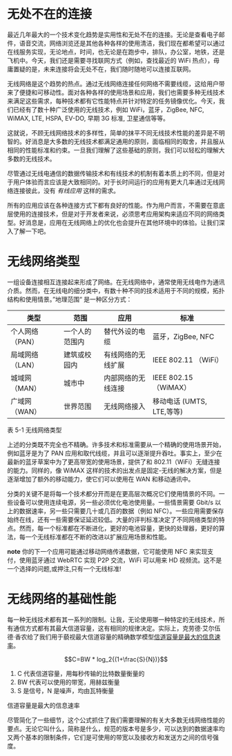 # 无处不在的连接
最近几年最大的一个技术变化趋势是实用性和无处不在的连接。无论是查看电子邮件，语音交流，网络浏览还是其他各种各样的使用清洁，我们现在都希望可以通过在线服务实现，无论地点，时间，也无论是在跑步中，排队，办公室，地铁，还是飞机中。今天，我们还是需要寻找联网方式（例如，查找最近的 WiFi 热点），毋庸置疑的是，未来连接将会无处不在，我们随时随地可以连接互联网。

无线网络是这个趋势的热点。通过无线网络连接任何网络不需要线缆，这给用户带来了便捷和可移动性。面对各种各样的使用场景和应用，我们也需要多种无线技术来满足这些需求，每种技术都有它性能特点并针对特定的任务镜像优化。今天，我们已经有了数十种广泛使用的无线技术，例如 WiFi，蓝牙，ZigBee, NFC, WiMAX, LTE, HSPA, EV-DO, 早期 3G 标准, 卫星通信等等。

这就说，不顾无线网络技术的多样性，简单的抹平不同无线技术性能的差异是不明智的。好消息是大多数的无线技术都满足通用的原则，面临相同的取舍，并且服从相同的性能标准和约束。一旦我们理解了这些基础的原则，我们可以轻松的理解大多数的无线技术。

尽管通过无线电通信的数据传输技术和有线技术的机制有着本质上的不同，但是对于用户体验而言应该是大致相同的。对于长时间运行的应用有更大几率通过无线网络连接彼此，没有 *有线应用* 这样的需求。

所有的应用应该在各种连接方式下都有良好的性能。作为用户而言，不需要在意底层使用的连接技术，但是对于开发者来说，必须思考应用架构来适应不同的网络类型。好消息是，应用在无线网络上的优化也会提升在其他环境中的体验。让我们深入了解一下吧。

# 无线网络类型
一组设备连接相互连接起来形成了网络。在无线网络中，通常使用无线电作为通讯介质。然而，在无线电的细分类中，有数十种不同的技术适用于不同的规模，拓扑结构和使用情景。”地理范围“ 是一种区分方式：

|类型|范围|应用|标准|
|----|----|-------|--------|
|个人网络（PAN）|一个人的范围内|替代外设的电缆|蓝牙，ZigBee, NFC|
|局域网络（LAN）|建筑或校园内|有线网络的无线扩展|IEEE 802.11 （WiFi）|
|城域网（MAN）|城市中|内部网络的无线连接|IEEE 802.15 （WiMAX）|
|广域网（WAN）|世界范围|无线网络接入|移动电话 (UMTS, LTE,等等)|

表 5-1 无线网络类型

上述的分类既不完全也不精确。许多技术和标准需要从一个精确的使用场景开始，例如蓝牙是为了 PAN 应用和取代线缆，并且可以逐渐提升吞吐。事实上，至少在最新的蓝牙草案中为了更高带宽的使用场景，提供了和 802.11（WiFi）无缝连接的能力。同样的，像 WiMAX 这样的技术的出发点是固定-无线的解决方案，但是逐渐增加了额外的移动能力，使它们可以使用在 WAN 和移动通讯中。

分类的关键不是将每一个技术都分开而是在更高层次概况它们使用情景的不同。一些设备可以使用连续电源，另一些必须优化电池使用量。一些情景需要 Gbit/s 以上的数据速率，另一些只需要几十或几百的数据（例如 NFC）。一些应用需要保存始终在线，还有一些需要保证延迟较低。大量的评判标准决定了不同网络类型的特点。然而，每一个标准都在不断进化，更好的电池容量，更快的处理器，更好的算法，每一个无线标准都在不断的改进以扩展应用场景和性能。

**note**
你的下一个应用可能通过移动网络传递数据，它可能使用 NFC 来实现支付，使用蓝牙通过 WebRTC 实现 P2P 交流，WiFi 可以用来 HD 视频流。这不是一个选择的问题,或押注,只有一个无线标准!

# 无线网络的基础性能
每一种无线技术都有其一系列的限制。让我，无论使用哪一种特定的无线技术，所有通信方式都有其最大信道容量，这有相同的规律决定。实际上，克劳德·艾尔伍德·香农给了我们用于藐视最大信道容量的精确数学模型[信道容量是最大的信息速率](https://hpbn.co/introduction-to-wireless-networks/#channel-speed)。

$$C=BW * log_2{(1+\frac{S}{N})}$$
1. C 代表信道容量，用每秒传输的比特数量衡量的
2. BW 代表可以使用的带宽，用赫兹衡量
3. S 是信号，N 是噪声，均由瓦特衡量

信道容量是最大的信息速率

尽管简化了一些细节，这个公式抓住了我们需要理解的有关大多数无线网络性能的要点。无论它叫什么，简称是什么，规范的版本号是多少，可以达到的数据速率均又两个基本的限制条件，它们是可使用的带宽以及接收方和发送方之间的信号强度。

